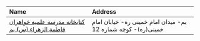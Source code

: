 | Name                                                         | Address                                                       |
|:-------------------------------------------------------------|:--------------------------------------------------------------|
| [کتابخانه مدرسه علمیه خواهران فاطمة الزهراء (س) بم](http://) | بم- میدان امام خمینی ره- خیابان امام خمینی(ره)- کوچه شماره 12 |